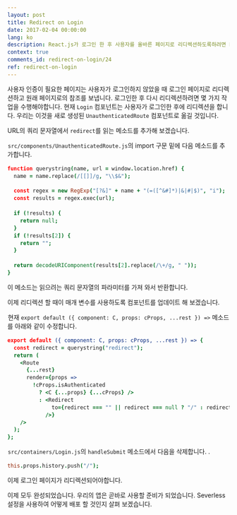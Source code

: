 ```yaml
---
layout: post
title: Redirect on Login
date: 2017-02-04 00:00:00
lang: ko 
description: React.js가 로그인 한 후 사용자를 올바른 페이지로 리디렉션하도록하려면 React Router v4 Redirect 컴포넌트를 사용합니다. 
context: true
comments_id: redirect-on-login/24
ref: redirect-on-login
---
```


사용자 인증이 필요한 페이지는 사용자가 로그인하지 않았을 때 로그인 페이지로 리디렉션하고 원래 페이지로의 참조를 보냅니다. 로그인한 후 다시 리디렉션하려면 몇 가지 작업을 수행해야합니다. 현재 `Login` 컴포넌트는 사용자가 로그인한 후에 리디렉션을 합니다. 우리는 이것을 새로 생성된 `UnauthenticatedRoute` 컴포넌트로 옮길 것입니다.

URL의 쿼리 문자열에서 `redirect`를 읽는 메소드를 추가해 보겠습니다.

<img class="code-marker" src="/assets/s.png" />`src/components/UnauthenticatedRoute.js`의 import 구문 밑에 다음 메소드를 추가합니다.

``` coffee
function querystring(name, url = window.location.href) {
  name = name.replace(/[[]]/g, "\\$&");

  const regex = new RegExp("[?&]" + name + "(=([^&#]*)|&|#|$)", "i");
  const results = regex.exec(url);

  if (!results) {
    return null;
  }
  if (!results[2]) {
    return "";
  }

  return decodeURIComponent(results[2].replace(/\+/g, " "));
}
```

이 메소드는 읽으려는 쿼리 문자열의 파라미터를 가져 와서 반환합니다.

이제 리디렉션 할 때이 매개 변수를 사용하도록 컴포넌트를 업데이트 해 보겠습니다.

<img class="code-marker" src="/assets/s.png" />현재 `export default ({ component: C, props: cProps, ...rest }) =>` 메소드를 아래와 같이 수정합니다.

``` coffee
export default ({ component: C, props: cProps, ...rest }) => {
  const redirect = querystring("redirect");
  return (
    <Route
      {...rest}
      render={props =>
        !cProps.isAuthenticated
          ? <C {...props} {...cProps} />
          : <Redirect
              to={redirect === "" || redirect === null ? "/" : redirect}
            />}
    />
  );
};
```

<img class="code-marker" src="/assets/s.png" />`src/containers/Login.js`의 `handleSubmit` 메소드에서 다음을 삭제합니다. .

``` coffee
this.props.history.push("/");
```

이제 로그인 페이지가 리디렉션되어야합니다.

이제 모두 완성되었습니다. 우리의 앱은 곧바로 사용할 준비가 되었습니다. Severless 설정을 사용하여 어떻게 배포 할 것인지 살펴 보겠습니다.
